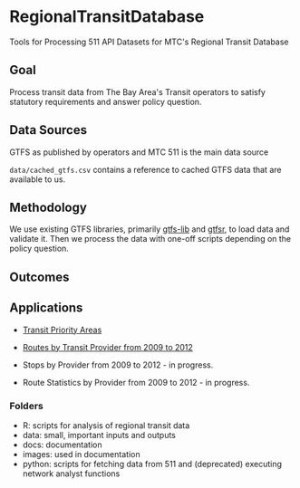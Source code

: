 # RegionalTransitDatabase  

Tools for Processing 511 API Datasets for MTC's Regional Transit Database

## Goal 

Process transit data from The Bay Area's Transit operators to satisfy statutory requirements and answer policy question.  

## Data Sources

GTFS as published by operators and MTC 511 is the main data source

`data/cached_gtfs.csv` contains a reference to cached GTFS data that are available to us.  

## Methodology 

We use existing GTFS libraries, primarily [gtfs-lib](https://github.com/afimb/gtfslib-python) and [gtfsr](https://github.com/ropensci/gtfsr), to load data and validate it. Then we process the data with one-off scripts depending on the policy question.  

## Outcomes

## Applications

- [Transit Priority Areas](https://github.com/MetropolitanTransportationCommission/RegionalTransitDatabase/blob/master/docs/transit_priority_areas.md) 

- [Routes by Transit Provider from 2009 to 2012](https://github.com/BayAreaMetro/rtd-data) 

- Stops by Provider from 2009 to 2012 - in progress. 

- Route Statistics by Provider from 2009 to 2012 - in progress. 

### Folders

- R: scripts for analysis of regional transit data
- data: small, important inputs and outputs 
- docs: documentation
- images: used in documentation
- python: scripts for fetching data from 511 and (deprecated) executing network analyst functions

